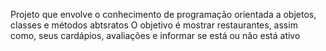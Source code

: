Projeto que envolve o conhecimento de programação orientada a objetos, classes e métodos abtsratos
O objetivo é mostrar restaurantes, assim como, seus cardápios, avaliações e informar se está ou não está ativo 




